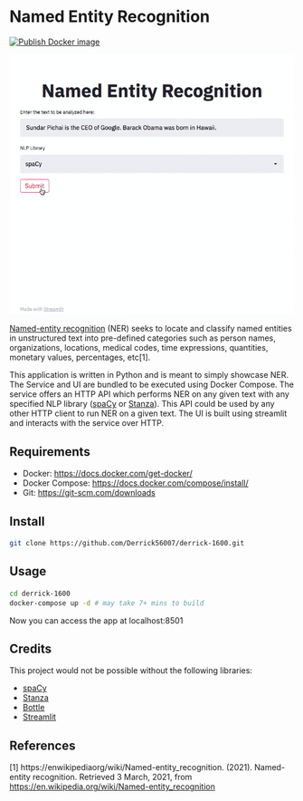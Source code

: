 # Named Entity Recognition

[![Publish Docker image](https://github.com/Derrick56007/derrick-1600/actions/workflows/docker-publish.yml/badge.svg)](https://github.com/Derrick56007/derrick-1600/actions/workflows/docker-publish.yml)

![](demo.gif?raw=true)

[Named-entity recognition](https://en.wikipedia.org/wiki/Named-entity_recognition) (NER) seeks to locate and classify named entities in unstructured text into pre-defined categories such as person names, organizations, locations, medical codes, time expressions, quantities, monetary values, percentages, etc[1].

This application is written in Python and is meant to simply showcase NER. The Service and UI are bundled to be executed using Docker Compose. The service offers an HTTP API which performs NER on any given text with any specified NLP library ([spaCy](https://spacy.io/) or [Stanza](https://stanfordnlp.github.io/stanza/)). This API could be used by any other HTTP client to run NER on a given text. The UI is built using streamlit and interacts with the service over HTTP.

Requirements
------------
- Docker: https://docs.docker.com/get-docker/
- Docker Compose: https://docs.docker.com/compose/install/
- Git: https://git-scm.com/downloads

Install
--------------

```bash
git clone https://github.com/Derrick56007/derrick-1600.git
```

Usage
------------

```bash
cd derrick-1600
docker-compose up -d # may take 7+ mins to build
```
Now you can access the app at localhost:8501


Credits
-------
This project would not be possible without the following libraries:
- [spaCy](https://spacy.io/)
- [Stanza](https://stanfordnlp.github.io/stanza/)
- [Bottle](https://bottlepy.org/docs/dev/)
- [Streamlit](https://streamlit.io/)

## References
<a id="1">[1]</a> 
https://enwikipediaorg/wiki/Named-entity_recognition. (2021). Named-entity recognition. Retrieved 3 March, 2021, from https://en.wikipedia.org/wiki/Named-entity_recognition
